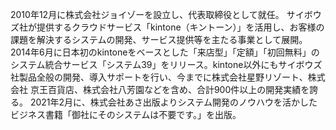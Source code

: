 2010年12月に株式会社ジョイゾーを設立し、代表取締役として就任。
サイボウズ社が提供するクラウドサービス「kintone（キントーン）」を活用し、お客様の課題を解決するシステムの開発、サービス提供等を主たる事業として展開。
2014年6月に日本初のkintoneをベースとした「来店型」「定額」「初回無料」のシステム統合サービス「システム39」をリリース。kintone以外にもサイボウズ社製品全般の開発、導入サポートを行い、今までに株式会社星野リゾート、株式会社 京王百貨店、株式会社八芳園などを含め、合計900件以上の開発実績を誇る。
2021年2月に、株式会社あさ出版よりシステム開発のノウハウを活かしたビジネス書籍「御社にそのシステムは不要です。」を出版。
